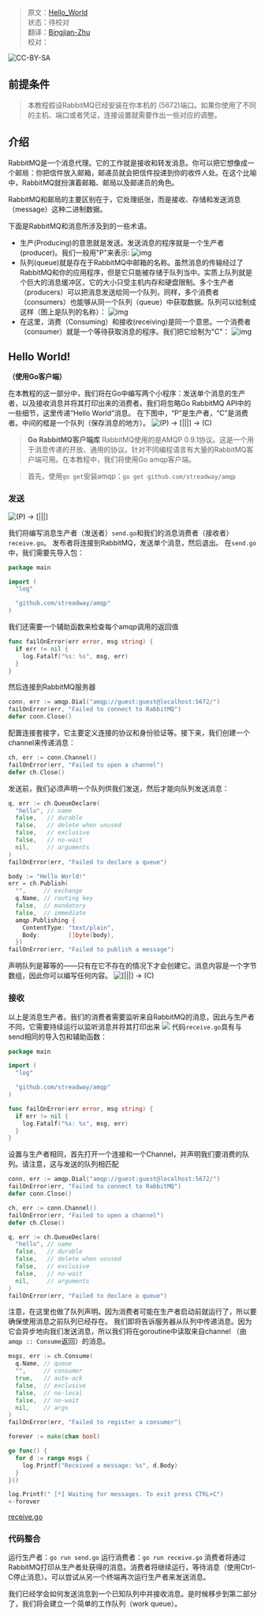 >原文：[Hello_World](https://www.rabbitmq.com/tutorials/tutorial-one-go.html)  
>状态：待校对  
>翻译：[Bingjian-Zhu](https://bingjian-zhu.github.io/)  
>校对：

![CC-BY-SA](https://upload.wikimedia.org/wikipedia/commons/d/d0/CC-BY-SA_icon.svg)

## 前提条件
> 本教程假设RabbitMQ已经安装在你本机的 (5672)端口。如果你使用了不同的主机、端口或者凭证，连接设置就需要作出一些对应的调整。

<!--more-->

## 介绍
RabbitMQ是一个消息代理。它的工作就是接收和转发消息。你可以把它想像成一个邮局：你把信件放入邮箱，邮递员就会把信件投递到你的收件人处。在这个比喻中，RabbitMQ就扮演着邮箱、邮局以及邮递员的角色。

RabbitMQ和邮局的主要区别在于，它处理纸张，而是接收、存储和发送消息（message）这种二进制数据。

下面是RabbitMQ和消息所涉及到的一些术语。

* 生产(Producing)的意思就是发送。发送消息的程序就是一个生产者(producer)。我们一般用"P"来表示:
  ![img](http://www.rabbitmq.com/img/tutorials/producer.png)
* 队列(queue)就是存在于RabbitMQ中邮箱的名称。虽然消息的传输经过了RabbitMQ和你的应用程序，但是它只能被存储于队列当中。实质上队列就是个巨大的消息缓冲区，它的大小只受主机内存和硬盘限制。多个生产者（producers）可以把消息发送给同一个队列，同样，多个消费者（consumers）也能够从同一个队列（queue）中获取数据。队列可以绘制成这样（图上是队列的名称）：
  ![img](http://www.rabbitmq.com/img/tutorials/queue.png)
* 在这里，消费（Consuming）和接收(receiving)是同一个意思。一个消费者（consumer）就是一个等待获取消息的程序。我们把它绘制为"C"：
  ![img](http://www.rabbitmq.com/img/tutorials/consumer.png)


## Hello World!

 **（使用Go客户端）**

在本教程的这一部分中，我们将在Go中编写两个小程序：发送单个消息的生产者，以及接收消息并将其打印出来的消费者。我们将忽略Go RabbitMQ API中的一些细节，这里传递“Hello World”消息。
在下图中，“P”是生产者，“C”是消费者。中间的框是一个队列（保存消息的地方）。
![(P) -> [|||] -> (C)](http://www.rabbitmq.com/img/tutorials/python-one.png)


>**Go RabbitMQ客户端库**
> RabbitMQ使用的是AMQP 0.9.1协议。这是一个用于消息传递的开放、通用的协议。针对不同编程语言有大量的RabbitMQ客户端可用。在本教程中，我们将使用Go amqp客户端。

>首先，使用`go get`安装amqp：`go get github.com/streadway/amqp`

### 发送
![(P) -> [|||]](http://www.rabbitmq.com/img/tutorials/sending.png)

我们将编写消息生产者（发送者）`send.go`和我们的消息消费者（接收者）`receive.go`。
发布者将连接到RabbitMQ，发送单个消息，然后退出。
在`send.go`中，我们需要先导入包：
```go
package main

import (
  "log"

  "github.com/streadway/amqp"
)
```
我们还需要一个辅助函数来检查每个amqp调用的返回值
```go
func failOnError(err error, msg string) {
  if err != nil {
    log.Fatalf("%s: %s", msg, err)
  }
}
```
然后连接到RabbitMQ服务器
```go
conn, err := amqp.Dial("amqp://guest:guest@localhost:5672/")
failOnError(err, "Failed to connect to RabbitMQ")
defer conn.Close()
```
配置连接套接字，它主要定义连接的协议和身份验证等。接下来，我们创建一个channel来传递消息：
```go
ch, err := conn.Channel()
failOnError(err, "Failed to open a channel")
defer ch.Close()
```
发送前，我们必须声明一个队列供我们发送，然后才能向队列发送消息：
```go
q, err := ch.QueueDeclare(
  "hello", // name
  false,   // durable
  false,   // delete when unused
  false,   // exclusive
  false,   // no-wait
  nil,     // arguments
)
failOnError(err, "Failed to declare a queue")

body := "Hello World!"
err = ch.Publish(
  "",     // exchange
  q.Name, // routing key
  false,  // mandatory
  false,  // immediate
  amqp.Publishing {
    ContentType: "text/plain",
    Body:        []byte(body),
  })
failOnError(err, "Failed to publish a message")
```
声明队列是幂等的——只有在它不存在的情况下才会创建它。消息内容是一个字节数组，因此你可以编写任何内容。
![[|||] -> (C)](http://www.rabbitmq.com/img/tutorials/receiving.png)

### 接收
以上是消息生产者。我们的消费者需要监听来自RabbitMQ的消息，因此与生产者不同，它需要持续运行以监听消息并将其打印出来
![](http://pwzr2sh3s.bkt.clouddn.com/RabbitMQ/Hello%20World/6.png)
代码`receive.go`具有与send相同的导入包和辅助函数：
```go
package main

import (
  "log"

  "github.com/streadway/amqp"
)

func failOnError(err error, msg string) {
  if err != nil {
    log.Fatalf("%s: %s", msg, err)
  }
}
```
设置与生产者相同，首先打开一个连接和一个Channel，并声明我们要消费的队列。请注意，这与发送的队列相匹配
```go
conn, err := amqp.Dial("amqp://guest:guest@localhost:5672/")
failOnError(err, "Failed to connect to RabbitMQ")
defer conn.Close()

ch, err := conn.Channel()
failOnError(err, "Failed to open a channel")
defer ch.Close()

q, err := ch.QueueDeclare(
  "hello", // name
  false,   // durable
  false,   // delete when usused
  false,   // exclusive
  false,   // no-wait
  nil,     // arguments
)
failOnError(err, "Failed to declare a queue")
```
注意，在这里也做了队列声明。因为消费者可能在生产者启动前就运行了，所以要确保使用消息之前队列已经存在。
我们即将告诉服务器从队列中传递消息。因为它会异步地向我们发送消息，所以我们将在goroutine中读取来自channel （由`amqp :: Consume`返回）的消息。
```go
msgs, err := ch.Consume(
  q.Name, // queue
  "",     // consumer
  true,   // auto-ack
  false,  // exclusive
  false,  // no-local
  false,  // no-wait
  nil,    // args
)
failOnError(err, "Failed to register a consumer")

forever := make(chan bool)

go func() {
  for d := range msgs {
    log.Printf("Received a message: %s", d.Body)
  }
}()

log.Printf(" [*] Waiting for messages. To exit press CTRL+C")
<-forever
```
[receive.go](https://github.com/rabbitmq/rabbitmq-tutorials/blob/master/go/receive.go)

### 代码整合
运行生产者：`go run send.go`
运行消费者：`go run receive.go`
消费者将通过RabbitMQ打印从生产者处获得的消息。消费者将继续运行，等待消息（使用Ctrl-C停止消息）。可以尝试从另一个终端再次运行生产者来发送消息。

我们已经学会如何发送消息到一个已知队列中并接收消息。是时候移步到第二部分了，我们将会建立一个简单的工作队列（work queue）。
